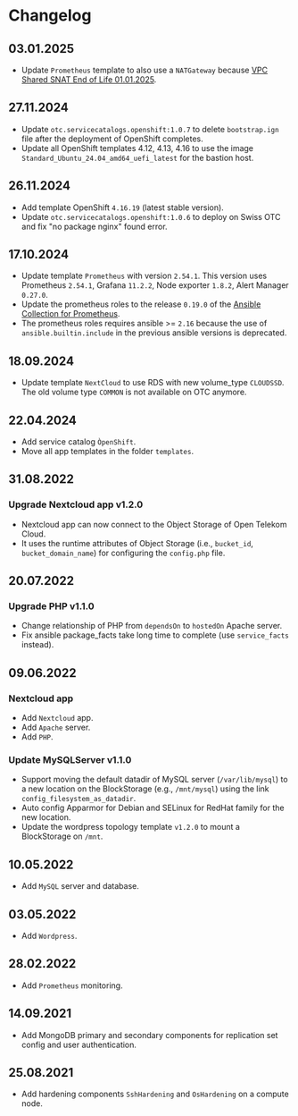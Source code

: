 # Changelog

## 03.01.2025

* Update `Prometheus` template to also use a `NATGateway` because [VPC Shared SNAT End of Life 01.01.2025](https://www.open-telekom-cloud.com/en/support/release-notes/vpc-shared-snat-end-of-life-01-01-2025).

## 27.11.2024

* Update `otc.servicecatalogs.openshift:1.0.7` to delete `bootstrap.ign` file after the deployment of OpenShift completes.
* Update all OpenShift templates 4.12, 4.13, 4.16 to use the image `Standard_Ubuntu_24.04_amd64_uefi_latest` for the bastion host.

## 26.11.2024

* Add template OpenShift `4.16.19` (latest stable version).
* Update `otc.servicecatalogs.openshift:1.0.6` to deploy on Swiss OTC and fix "no package nginx" found error.

## 17.10.2024

* Update template `Prometheus` with version `2.54.1`. This version uses Prometheus `2.54.1`, Grafana `11.2.2`, Node exporter `1.8.2`, Alert Manager `0.27.0`.
* Update the prometheus roles to the release `0.19.0` of the [Ansible Collection for Prometheus](https://github.com/prometheus-community/ansible).
* The prometheus roles requires ansible >= `2.16` because the use of `ansible.builtin.include` in the previous ansible versions is deprecated.

## 18.09.2024

* Update template `NextCloud` to use RDS with new volume_type `CLOUDSSD`. The old volume type `COMMON` is not available on OTC anymore.

## 22.04.2024

* Add service catalog `ÒpenShift`.
* Move all app templates in the folder `templates`.

## 31.08.2022

### Upgrade Nextcloud app v1.2.0

* Nextcloud app can now connect to the Object Storage of Open Telekom Cloud.
* It uses the runtime attributes of Object Storage (i.e., `bucket_id`, `bucket_domain_name`) for configuring the `config.php` file.

## 20.07.2022

### Upgrade PHP v1.1.0

* Change relationship of PHP from `dependsOn` to `hostedOn` Apache server.
* Fix ansible package_facts take long time to complete (use `service_facts` instead).

## 09.06.2022

### Nextcloud app

* Add `Nextcloud` app.
* Add `Apache` server.
* Add `PHP`.

### Update MySQLServer v1.1.0

* Support moving the default datadir of MySQL server (`/var/lib/mysql`) to a new location on the BlockStorage (e.g., `/mnt/mysql`) using the link `config_filesystem_as_datadir`.
* Auto config Apparmor for Debian and SELinux for RedHat family for the new location.
* Update the wordpress topology template `v1.2.0` to mount a BlockStorage on `/mnt`.

## 10.05.2022

* Add `MySQL` server and database.

## 03.05.2022

* Add `Wordpress`.

## 28.02.2022

* Add `Prometheus` monitoring.

## 14.09.2021

* Add MongoDB primary and secondary components for replication set config and user authentication.

## 25.08.2021

* Add hardening components `SshHardening` and `OsHardening` on a compute node.
